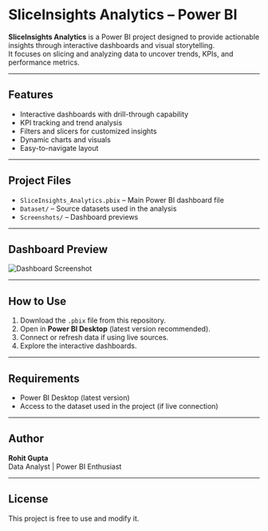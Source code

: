 #  SliceInsights Analytics – Power BI

**SliceInsights Analytics** is a Power BI project designed to provide actionable insights through interactive dashboards and visual storytelling.  
It focuses on slicing and analyzing data to uncover trends, KPIs, and performance metrics.

---

##  Features
-  Interactive dashboards with drill-through capability
-  KPI tracking and trend analysis
-  Filters and slicers for customized insights
-  Dynamic charts and visuals
-  Easy-to-navigate layout

---

##  Project Files
- `SliceInsights_Analytics.pbix` – Main Power BI dashboard file
- `Dataset/` – Source datasets used in the analysis
- `Screenshots/` – Dashboard previews

---

##  Dashboard Preview
![Dashboard Screenshot](Screenshots/dashboard_preview.png)

---

##  How to Use
1. Download the `.pbix` file from this repository.
2. Open in **Power BI Desktop** (latest version recommended).
3. Connect or refresh data if using live sources.
4. Explore the interactive dashboards.

---

##  Requirements
- Power BI Desktop (latest version)
- Access to the dataset used in the project (if live connection)

---

##  Author
**Rohit Gupta**  
Data Analyst | Power BI Enthusiast

---

##  License
This project is free to use and modify it.

